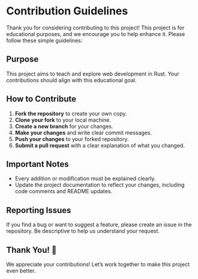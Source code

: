 # Contribution Guidelines

Thank you for considering contributing to this project! This project is for educational purposes, and we encourage you to help enhance it. Please follow these simple guidelines:

## Purpose

This project aims to teach and explore web development in Rust. Your contributions should align with this educational goal.

## How to Contribute

1. **Fork the repository** to create your own copy.
2. **Clone your fork** to your local machine.
3. **Create a new branch** for your changes.
4. **Make your changes** and write clear commit messages.
5. **Push your changes** to your forked repository.
6. **Submit a pull request** with a clear explanation of what you changed.

## Important Notes

- Every addition or modification must be explained clearly.
- Update the project documentation to reflect your changes, including code comments and README updates.

## Reporting Issues

If you find a bug or want to suggest a feature, please create an issue in the repository. Be descriptive to help us understand your request.

## Thank You! 🤝

We appreciate your contributions! Let’s work together to make this project even better.
